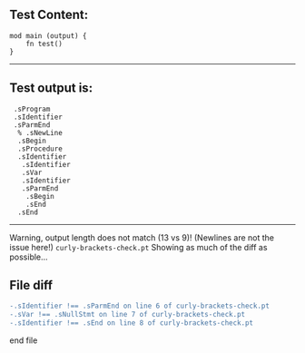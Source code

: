 
Test Content: 
-------------------------
```
mod main (output) {
    fn test() 
}
```
------------------------
Test output is: 
-------------------------
```
 .sProgram
 .sIdentifier
 .sParmEnd
  % .sNewLine
  .sBegin
  .sProcedure
  .sIdentifier
   .sIdentifier
   .sVar
   .sIdentifier
   .sParmEnd
    .sBegin
    .sEnd
  .sEnd

```
------------------------
Warning, output length does not match (13 vs 9)!  (Newlines are not the issue here!) `curly-brackets-check.pt`
Showing as much of the diff as possible...

File diff
-------------------------
```diff
-.sIdentifier !== .sParmEnd on line 6 of curly-brackets-check.pt
-.sVar !== .sNullStmt on line 7 of curly-brackets-check.pt
-.sIdentifier !== .sEnd on line 8 of curly-brackets-check.pt

```
end file
